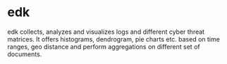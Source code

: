 # edk
edk collects, analyzes and visualizes logs and different cyber threat matrices. It offers histograms, dendrogram, pie charts etc. based on time ranges, geo distance and perform aggregations on different set of documents.
